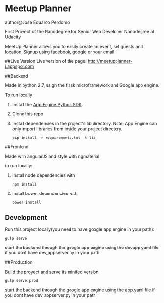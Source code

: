 # Meetup Planner
author@Jose Eduardo Perdomo

First Proyect of the Nanodegree for Senior Web Developer Nanodegree at Udacity

MeetUp Planner allows you to easily create an event, set guests and location.
Signup using facebook, google or your email

##Live Version
Live version of the page: http://meetupplanner-j.appspot.com

##Backend

Made in python 2.7, usign the flask microframework and Google app engine.

To run locally

1. Install the [App Engine Python SDK](https://developers.google.com/appengine/downloads).
2. Clone this repo
3. Install dependencies in the project's lib directory.
   Note: App Engine can only import libraries from inside your project directory.

   ```
   pip install -r requirements.txt -t lib
   ```

##Frontend

Made with angularJS and style with ngmaterial

to run locally:

1. install node dependencies with

	```
	npm install
	```

2. install bower dependencies with

	```
	bower install
	```

## Development

Run this project locally(you need to have google app engine in your path):

   ```
   gulp serve
   ```
   
 
   start the backend through the google app engine using the devapp.yaml file if you dont have dev_appserver.py in your path

##Production

Build the proyect and serve its minifed version 
   ```
   gulp serve:prod
   ```

  start the backend through the google app engine using the app.yaml file if you dont have dev_appserver.py in your path
